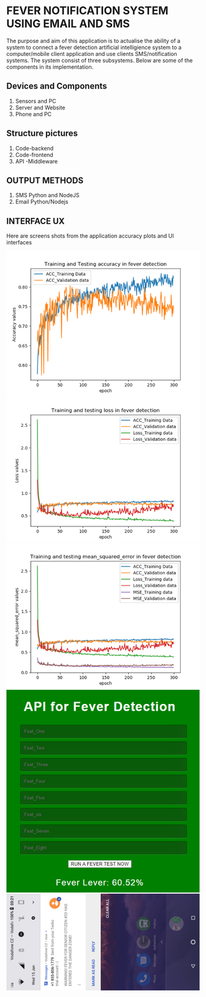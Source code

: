 # FEVER NOTIFICATION SYSTEM USING EMAIL AND SMS

The purpose and aim of this application is to actualise the ability of a system to connect a fever detection artificial intelligience system to a computer/mobile client application and use clients SMS/notification systems. The system consist of three subsystems. Below are some of the components in its implementation.

## Devices and Components
1. Sensors and PC
2. Server and Website
3. Phone and PC

## Structure pictures
1. Code-backend
2. Code-frontend
3. API -Middleware

## OUTPUT METHODS
1. SMS Python and NodeJS
2. Email Python/Nodejs

## INTERFACE UX
Here are screens shots from the application accuracy plots and UI interfaces

![ Muntu App Accuracy # 1 ](https://github.com/LINOSNCHENA/Assistive-Technologies-for-a-SMARTHOUSE/blob/master/Plot_ACC.png)
![ Muntu App Loss     # 2 ](https://github.com/LINOSNCHENA/Assistive-Technologies-for-a-SMARTHOUSE/blob/master/Plot_Loss.png)
![ Muntu App MSE      # 3 ](https://github.com/LINOSNCHENA/Assistive-Technologies-for-a-SMARTHOUSE/blob/master/Plot_MSE.png)
![ Muntu App UX       # 4 ](https://github.com/LINOSNCHENA/Assistive-Technologies-for-a-SMARTHOUSE/blob/master/snapshots/cOutputLabel/front.png)
![ Muntu App SMS      # 5 ](https://github.com/LINOSNCHENA/Assistive-Technologies-for-a-SMARTHOUSE/blob/master/snapshots/cOutputLabel/end.png)